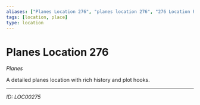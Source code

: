 ```yaml
---
aliases: ["Planes Location 276", "planes location 276", "276 Location Planes"]
tags: [location, place]
type: location
---
```


# Planes Location 276

*Planes*

A detailed planes location with rich history and plot hooks.

---
*ID: LOC00275*